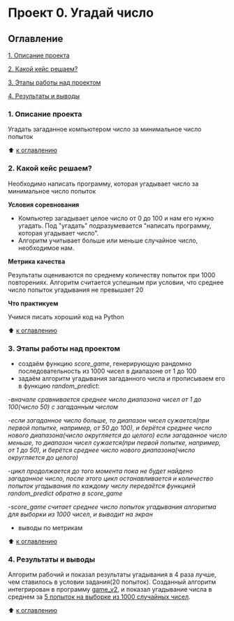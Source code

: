 # Проект 0. Угадай число

## Оглавление

[1. Описание проекта](https://github.com/Abricovich/sf_data_science/blob/main/project_0/README.md#1-%D0%BE%D0%BF%D0%B8%D1%81%D0%B0%D0%BD%D0%B8%D0%B5-%D0%BF%D1%80%D0%BE%D0%B5%D0%BA%D1%82%D0%B0)

[2. Какой кейс решаем?](https://github.com/Abricovich/sf_data_science/blob/main/project_0/README.md#2-%D0%BA%D0%B0%D0%BA%D0%BE%D0%B9-%D0%BA%D0%B5%D0%B9%D1%81-%D1%80%D0%B5%D1%88%D0%B0%D0%B5%D0%BC)

[3. Этапы работы над проектом](https://github.com/Abricovich/sf_data_science/blob/main/project_0/README.md#3-%D1%8D%D1%82%D0%B0%D0%BF%D1%8B-%D1%80%D0%B0%D0%B1%D0%BE%D1%82%D1%8B-%D0%BD%D0%B0%D0%B4-%D0%BF%D1%80%D0%BE%D0%B5%D0%BA%D1%82%D0%BE%D0%BC)

[4. Результаты и выводы](https://github.com/Abricovich/sf_data_science/blob/main/project_0/README.md#4-%D1%80%D0%B5%D0%B7%D1%83%D0%BB%D1%8C%D1%82%D0%B0%D1%82%D1%8B-%D0%B8-%D0%B2%D1%8B%D0%B2%D0%BE%D0%B4%D1%8B)



### 1. Описание проекта
Угадать загаданное компьютером число за минимальное число попыток

:arrow_up: [к оглавлению](https://github.com/Abricovich/sf_data_science/blob/main/project_0/README.md#%D0%BE%D0%B3%D0%BB%D0%B0%D0%B2%D0%BB%D0%B5%D0%BD%D0%B8%D0%B5)

### 2. Какой кейс решаем?
Необходимо написать программу, которая угадывает число за минимальное число попыток

**Условия соревнования**
- Компьютер загадывает целое число от 0 до 100 и нам его нужно угадать. Под "угадать" подразумевается "написать программу, которая угадывает число".
- Алгоритм учитывает больше или меньше случайное число, необходимое нам.

**Метрика качества**

Результаты оцениваются по среднему количеству попыток при 1000 повторениях. Алгоритм считается успешным при условии, что среднее число попыток угадывания не превышает 20

**Что практикуем**

Учимся писать хороший код на Python

:arrow_up: [к оглавлению](https://github.com/Abricovich/sf_data_science/blob/main/project_0/README.md#%D0%BE%D0%B3%D0%BB%D0%B0%D0%B2%D0%BB%D0%B5%D0%BD%D0%B8%D0%B5)

### 3. Этапы работы над проектом

- создаём функцию *score_game*, генерирующую рандомно последовательность из 1000 чисел в диапазоне от 1 до 100
- задаём алгоритм угадывания загаданного числа и прописываем его в функцию *random_predict*:

-*вначале сравнивается среднее число диапазона чисел от 1 до 100(число 50) с загаданным числом*

-*если загаданное число больше, то диапазон чисел сужается(при первой попытке, например, от 50 до 100), и берётся среднее число нового диапазона(число округляется до целого)
если загаданное число меньше, то диапазон чисел сужается(при первой попытке, например, от 1 до 50), и берётся среднее число нового диапазона(число округляется до целого)*

-*цикл продолжается до того момента пока не будет найдено загаданное число, после этого цикл останавливается и количество попыток угадывания по каждому числу передаётся функцией random_predict обратно в score_game*

-*score_game считает среднее число попыток угадывания алгоритма для выборки из 1000 чисел, и выводит на экран*

- выводы по метрикам

:arrow_up: [к оглавлению](https://github.com/Abricovich/sf_data_science/blob/main/project_0/README.md#%D0%BE%D0%B3%D0%BB%D0%B0%D0%B2%D0%BB%D0%B5%D0%BD%D0%B8%D0%B5)

### 4. Результаты и выводы

Алгоритм рабочий и показал результаты угадывания в 4 раза лучше, чем ставилось в условии задания(20 попыток). Созданный алгоритм интегрирован в программу [game_v2](https://github.com/Abricovich/sf_data_science/blob/main/project_0/game_v2.py), и показал угадывание числа в среднем за [5 попыток на выборке из 1000 случайных чисел](https://github.com/Abricovich/sf_data_science/blob/main/project_0/game.ipynb).

:arrow_up: [к оглавлению](https://github.com/Abricovich/sf_data_science/blob/main/project_0/README.md#%D0%BE%D0%B3%D0%BB%D0%B0%D0%B2%D0%BB%D0%B5%D0%BD%D0%B8%D0%B5)










